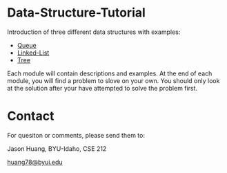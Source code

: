 # Data-Structure-Tutorial

Introduction of three different data structures with examples:

- [Queue](1-queue.md)
- [Linked-List](2-linked-list.md)
- [Tree](3-tree.md)

Each module will contain descriptions and examples. At the end of each module, you will find a problem to slove on your own. You should only look at the solution after your have attempted to solve the problem first. 

# Contact

For quesiton or comments, please send them to:

Jason Huang, BYU-Idaho, CSE 212

huang78@byui.edu